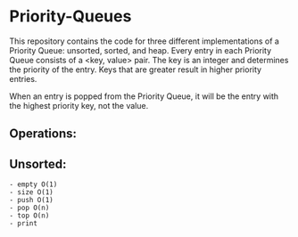 # Priority-Queues

This repository contains the code for three different implementations of a Priority Queue: unsorted, sorted, and heap. 
Every entry in each Priority Queue consists of a <key, value> pair. The key is an integer and determines the priority of the entry. Keys that are greater result in higher priority entries. 

When an entry is popped from the Priority Queue, it will be the entry with the highest priority key, not the value.

Operations:
-----------
  Unsorted:
  ---------
    - empty O(1)
    - size O(1)
    - push O(1)
    - pop O(n)
    - top O(n)
    - print

